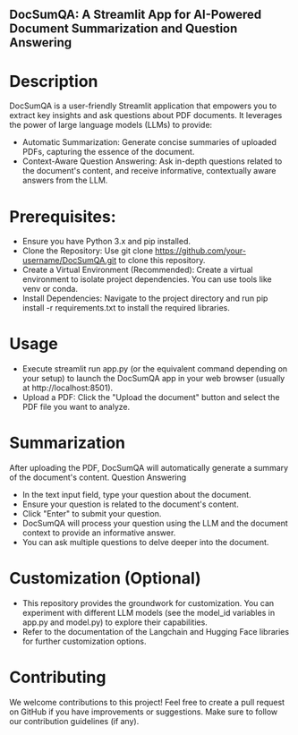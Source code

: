 ## DocSumQA: A Streamlit App for AI-Powered Document Summarization and Question Answering

# Description

DocSumQA is a user-friendly Streamlit application that empowers you to extract key insights and ask questions about PDF documents. It leverages the power of large language models (LLMs) to provide:

- Automatic Summarization: Generate concise summaries of uploaded PDFs, capturing the essence of the document.
- Context-Aware Question Answering: Ask in-depth questions related to the document's content, and receive informative, contextually aware answers from the LLM.


# Prerequisites:
- Ensure you have Python 3.x and pip installed.
- Clone the Repository: Use git clone https://github.com/your-username/DocSumQA.git to clone this repository.
- Create a Virtual Environment (Recommended): Create a virtual environment to isolate project dependencies. You can use tools like venv or conda.
- Install Dependencies: Navigate to the project directory and run pip install -r requirements.txt to install the required libraries.

# Usage

- Execute streamlit run app.py (or the equivalent command depending on your setup) to launch the DocSumQA app in your web browser (usually at http://localhost:8501).
- Upload a PDF: Click the "Upload the document" button and select the PDF file you want to analyze.

# Summarization

After uploading the PDF, DocSumQA will automatically generate a summary of the document's content.
Question Answering

- In the text input field, type your question about the document.
- Ensure your question is related to the document's content.
- Click "Enter" to submit your question.
- DocSumQA will process your question using the LLM and the document context to provide an informative answer.
- You can ask multiple questions to delve deeper into the document.

# Customization (Optional)

- This repository provides the groundwork for customization. You can experiment with different LLM models (see the model_id variables in app.py and model.py) to explore their capabilities.
- Refer to the documentation of the Langchain and Hugging Face libraries for further customization options.

# Contributing

We welcome contributions to this project! Feel free to create a pull request on GitHub if you have improvements or suggestions. Make sure to follow our contribution guidelines (if any).
